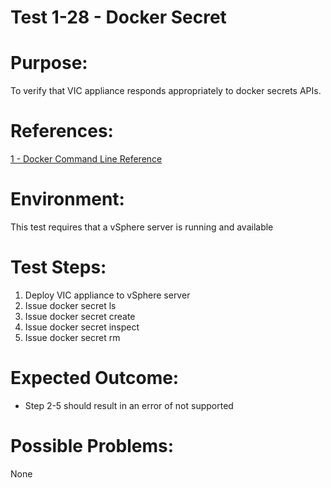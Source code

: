Test 1-28 - Docker Secret
=======

# Purpose:
To verify that VIC appliance responds appropriately to docker secrets APIs.

# References:
[1 - Docker Command Line Reference](https://docs.docker.com/engine/reference/commandline/secret/)

# Environment:
This test requires that a vSphere server is running and available

# Test Steps:
1. Deploy VIC appliance to vSphere server
2. Issue docker secret ls
3. Issue docker secret create
4. Issue docker secret inspect
5. Issue docker secret rm

# Expected Outcome:
* Step 2-5 should result in an error of not supported

# Possible Problems:
None